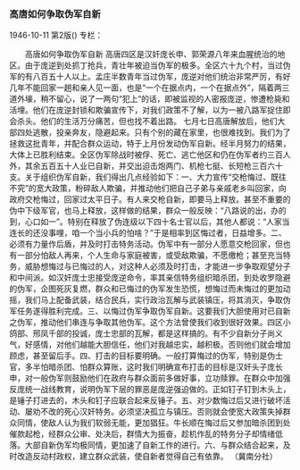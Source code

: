 ### 高唐如何争取伪军自新

1946-10-11
第2版()
专栏：

　　高唐如何争取伪军自新
    高唐四区是汉奸庞长申、郭荣源八年来血腥统治的地区。由于庞逆到处抓丁抢兵，青壮年被迫当伪军的极多。全区六十九个村，当过伪军的有八百五十人以上。孟庄半数青年当过伪军，庞逆对他们统治非常严厉，有好几年不能回家一趟和亲人见一面，也是“一个在据点内，一个在据点外”，隔着两三道外壕，稍不留心，说了一两句“犯上”的话，即被监视的人密报庞逆，惨遭枪毙和活埋。他们在庞逆封锁和欺骗宣传下，对我们政策不了解，以为一被八路军捉住即会杀头。他们的生活万分痛苦，但也找不着出路。
    七月七日高唐解放后，他们大部四处逃散，投亲奔友，隐避起来。只有个别的藏在家里，也很难找到。我们为了拯救这批青年，并配合群众运动，特于上月份发动伪军自新。经半月努力的结果，大体上已胜利结束。全区伪军除战时被俘、死亡、逃亡他区和仍在伪军者约三百人外，其余五百五十人业已自新，并交出迫击炮两门、机枪七挺、长短枪三百六十支。关于组织伪军自新，我们得出几点经验如下：一、大力宣传“交枪悔过、既往不究”的宽大政策，粉碎敌人欺骗，并推动他们把自己子弟与亲戚老乡叫回家，向政府交枪悔过，回家过太平日子。有人来交枪自新，即要马上释放。甚至不重要的伪中下级军官，也马上释放，这样做的结果，群众一般反映：“八路说的出，办的到，心口如一”。特别在释放了伪连级以下四十名士官以后，其他人都说：“人家当连长的还没事哩，咱一个当小兵的怕啥？”于是相率到区悔过者，日益增多。二、必须有力量作后盾，并及时打击特务活动。伪军中有一部分人愿意交枪回家，但也有一部分怕敌人再来，个人生命与家庭被害，或受敌欺骗，不愿缴枪；甚至充当特务，威胁想悔过与已悔过的人，对这种人必须及时打击，才能进一步争取观望分子和中间派。如汉奸庞士忠接受庞逆命令，率其亲信特务组织暗杀团，到处收罗隐避的伪军，企图死灰复燃，群众和已悔过的伪军发生恐慌，想悔过而未悔过的更加动摇，我们马上配备武装，结合民兵，实行政治瓦解与武装镇压，将其消灭，争取伪军任务遂得胜利完成。三、以悔过伪军争取伪军自新。这要我们大胆使用对已自新之伪军，推动他们串连与争取其他伪军。这个方法曾使我们收到很好效果。四区小鸽部、邢凤千部的投诚，庞士忠部的瓦解，都是这样搞的。有不少自新分子尚义气，好感情，对他们越能大胆信任，他们对我越忠实，越积极。否则他们就会增加顾虑，甚至留后手。四、打击的目标要明确。一般打算悔过的伪军，特别是伪士官，多半怕暗杀团、怕群众算账，这时我们明确宣布打击的目标是汉奸头子庞长申，对一般伪军则鼓励他们在政府与群众面前多做好事，立功赎罪。在群众中加强反庞统一战线教育，说明伪军下层的罪恶是庞逆强迫做的。正如钉子钉到木头上，是锤子打进去的，木头和钉子应联合起来反锤子。五、对少数悔过后又进行破坏活动、屡劝不改的死心汉奸特务。必须坚决孤立与镇压。否则就会使宽大政策失掉群众同情，使敌人认为我们软弱无能，更加猖狂。牛长顺在悔过后又参加暗杀团到处催款起枪，经群众公审、处决后，群情大为振奋，趁机作乱的特务分子却情绪低落。大部自新伪军均极同情，更加速了自新工作的进行。六、与群众结合起来，及时改造反动村政权，建立群众武装，使自新者觉得自己有依靠。
    （冀南分社）
